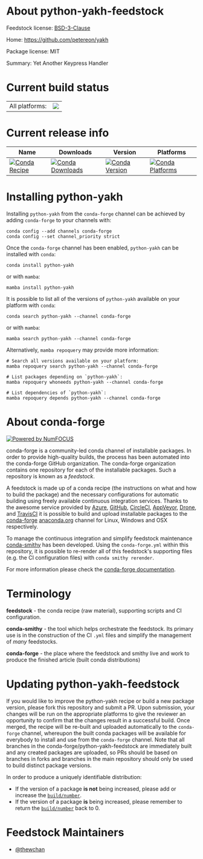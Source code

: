 About python-yakh-feedstock
===========================

Feedstock license: [BSD-3-Clause](https://github.com/conda-forge/python-yakh-feedstock/blob/main/LICENSE.txt)

Home: https://github.com/petereon/yakh

Package license: MIT

Summary: Yet Another Keypress Handler

Current build status
====================


<table><tr><td>All platforms:</td>
    <td>
      <a href="https://dev.azure.com/conda-forge/feedstock-builds/_build/latest?definitionId=18354&branchName=main">
        <img src="https://dev.azure.com/conda-forge/feedstock-builds/_apis/build/status/python-yakh-feedstock?branchName=main">
      </a>
    </td>
  </tr>
</table>

Current release info
====================

| Name | Downloads | Version | Platforms |
| --- | --- | --- | --- |
| [![Conda Recipe](https://img.shields.io/badge/recipe-python--yakh-green.svg)](https://anaconda.org/conda-forge/python-yakh) | [![Conda Downloads](https://img.shields.io/conda/dn/conda-forge/python-yakh.svg)](https://anaconda.org/conda-forge/python-yakh) | [![Conda Version](https://img.shields.io/conda/vn/conda-forge/python-yakh.svg)](https://anaconda.org/conda-forge/python-yakh) | [![Conda Platforms](https://img.shields.io/conda/pn/conda-forge/python-yakh.svg)](https://anaconda.org/conda-forge/python-yakh) |

Installing python-yakh
======================

Installing `python-yakh` from the `conda-forge` channel can be achieved by adding `conda-forge` to your channels with:

```
conda config --add channels conda-forge
conda config --set channel_priority strict
```

Once the `conda-forge` channel has been enabled, `python-yakh` can be installed with `conda`:

```
conda install python-yakh
```

or with `mamba`:

```
mamba install python-yakh
```

It is possible to list all of the versions of `python-yakh` available on your platform with `conda`:

```
conda search python-yakh --channel conda-forge
```

or with `mamba`:

```
mamba search python-yakh --channel conda-forge
```

Alternatively, `mamba repoquery` may provide more information:

```
# Search all versions available on your platform:
mamba repoquery search python-yakh --channel conda-forge

# List packages depending on `python-yakh`:
mamba repoquery whoneeds python-yakh --channel conda-forge

# List dependencies of `python-yakh`:
mamba repoquery depends python-yakh --channel conda-forge
```


About conda-forge
=================

[![Powered by
NumFOCUS](https://img.shields.io/badge/powered%20by-NumFOCUS-orange.svg?style=flat&colorA=E1523D&colorB=007D8A)](https://numfocus.org)

conda-forge is a community-led conda channel of installable packages.
In order to provide high-quality builds, the process has been automated into the
conda-forge GitHub organization. The conda-forge organization contains one repository
for each of the installable packages. Such a repository is known as a *feedstock*.

A feedstock is made up of a conda recipe (the instructions on what and how to build
the package) and the necessary configurations for automatic building using freely
available continuous integration services. Thanks to the awesome service provided by
[Azure](https://azure.microsoft.com/en-us/services/devops/), [GitHub](https://github.com/),
[CircleCI](https://circleci.com/), [AppVeyor](https://www.appveyor.com/),
[Drone](https://cloud.drone.io/welcome), and [TravisCI](https://travis-ci.com/)
it is possible to build and upload installable packages to the
[conda-forge](https://anaconda.org/conda-forge) [anaconda.org](https://anaconda.org/)
channel for Linux, Windows and OSX respectively.

To manage the continuous integration and simplify feedstock maintenance
[conda-smithy](https://github.com/conda-forge/conda-smithy) has been developed.
Using the ``conda-forge.yml`` within this repository, it is possible to re-render all of
this feedstock's supporting files (e.g. the CI configuration files) with ``conda smithy rerender``.

For more information please check the [conda-forge documentation](https://conda-forge.org/docs/).

Terminology
===========

**feedstock** - the conda recipe (raw material), supporting scripts and CI configuration.

**conda-smithy** - the tool which helps orchestrate the feedstock.
                   Its primary use is in the construction of the CI ``.yml`` files
                   and simplify the management of *many* feedstocks.

**conda-forge** - the place where the feedstock and smithy live and work to
                  produce the finished article (built conda distributions)


Updating python-yakh-feedstock
==============================

If you would like to improve the python-yakh recipe or build a new
package version, please fork this repository and submit a PR. Upon submission,
your changes will be run on the appropriate platforms to give the reviewer an
opportunity to confirm that the changes result in a successful build. Once
merged, the recipe will be re-built and uploaded automatically to the
`conda-forge` channel, whereupon the built conda packages will be available for
everybody to install and use from the `conda-forge` channel.
Note that all branches in the conda-forge/python-yakh-feedstock are
immediately built and any created packages are uploaded, so PRs should be based
on branches in forks and branches in the main repository should only be used to
build distinct package versions.

In order to produce a uniquely identifiable distribution:
 * If the version of a package **is not** being increased, please add or increase
   the [``build/number``](https://docs.conda.io/projects/conda-build/en/latest/resources/define-metadata.html#build-number-and-string).
 * If the version of a package **is** being increased, please remember to return
   the [``build/number``](https://docs.conda.io/projects/conda-build/en/latest/resources/define-metadata.html#build-number-and-string)
   back to 0.

Feedstock Maintainers
=====================

* [@thewchan](https://github.com/thewchan/)


